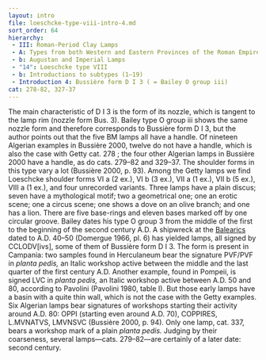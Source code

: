 ```yaml
---
layout: intro
file: loeschcke-type-viii-intro-4.md
sort_order: 64
hierarchy:
 - III: Roman-Period Clay Lamps
 - A: Types from both Western and Eastern Provinces of the Roman Empire
 - b: Augustan and Imperial Lamps
 - "14": Loeschcke type VIII
 - b: Introductions to subtypes (1–19)
 - Introduction 4: Bussière form D I 3 ( = Bailey O group iii)
cat: 278-82, 327-37
---
```


The main characteristic of D I 3 is the form of its nozzle, which is tangent to the lamp rim (nozzle form Bus. 3). Bailey type O group iii shows the same nozzle form and therefore corresponds to Bussière form D I 3, but the author points out that the five BM lamps all have a handle. Of nineteen Algerian examples in Bussière 2000, twelve do not have a handle, which is also the case with Getty cat. 278 ; the four other Algerian lamps in Bussière 2000 have a handle, as do cats. 279–82 and 329–37. The shoulder forms in this type vary a lot (Bussière 2000, p. 93). Among the Getty lamps we find Loeschcke shoulder forms VI a (2 ex.), VI b (3 ex.), VII a (1 ex.), VII b (5 ex.), VIII a (1 ex.), and four unrecorded variants. Three lamps have a plain discus; seven have a mythological motif; two a geometrical one; one an erotic scene; one a circus scene; one shows a dove on an olive branch; and one has a lion. There are five base-rings and eleven bases marked off by one circular groove. Bailey dates his type O group 3 from the middle of the first to the beginning of the second century A.D. A shipwreck at the <a href='../../map/#loc_265817'>Balearics</a> dated to A.D. 40–50 (Domergue 1966, pl. 6) has yielded lamps, all signed by <span class="inscription">CCLODV</span>[ivs], some of them of Bussière form D I 3. The form is present in Campania: two samples found in Herculaneum bear the signature <span class="inscription">PVF/PVF</span> in *planta pedis,* an Italic workshop active between the middle and the last quarter of the first century A.D. Another example, found in Pompeii, is signed <span class="inscription">LVC</span> in *planta pedis,* an Italic workshop active between A.D. 50 and 80, according to Pavolini (Pavolini 1980, table I). But those early lamps have a basin with a quite thin wall, which is not the case with the Getty examples. Six Algerian lamps bear signatures of workshops starting their activity around A.D. 80: <span class="inscription">OPPI</span> (starting even around A.D. 70), <span class="inscription">COPPIRES, L.MVNATVS, LMVNSVC</span> (Bussière 2000, p. 94). Only one lamp, cat. 337, bears a workshop mark of a plain *planta pedis.* Judging by their coarseness, several lamps—cats. 279–82—are certainly of a later date: second century.
